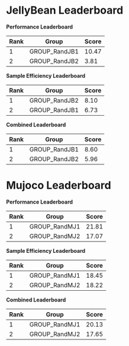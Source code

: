 # JellyBean Leaderboard

**Performance Leaderboard**

|Rank      |Group     |Score     |
|----------|----------|----------|
|1      |GROUP_RandJB1     |10.47     |
|2      |GROUP_RandJB2     |3.81     |


**Sample Efficiency Leaderboard**

|Rank      |Group     |Score     |
|----------|----------|----------|
|1      |GROUP_RandJB2     |8.10     |
|2      |GROUP_RandJB1     |6.73     |


**Combined Leaderboard**

|Rank      |Group     |Score     |
|----------|----------|----------|
|1      |GROUP_RandJB1     |8.60     |
|2      |GROUP_RandJB2     |5.96     |


# Mujoco Leaderboard

**Performance Leaderboard**

|Rank      |Group     |Score     |
|----------|----------|----------|
|1      |GROUP_RandMJ1     |21.81     |
|2      |GROUP_RandMJ2     |17.07     |


**Sample Efficiency Leaderboard**

|Rank      |Group     |Score     |
|----------|----------|----------|
|1      |GROUP_RandMJ1     |18.45     |
|2      |GROUP_RandMJ2     |18.22     |


**Combined Leaderboard**

|Rank      |Group     |Score     |
|----------|----------|----------|
|1      |GROUP_RandMJ1     |20.13     |
|2      |GROUP_RandMJ2     |17.65     |


